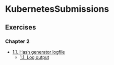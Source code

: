 # KubernetesSubmissions

## Exercises

### Chapter 2

- [1.1. Hash generator logfile](https://github.com/gvisbeen/KubernetesSubmissions/blob/master/1.1/log_output/hashgenerator-dep.log)
  - [1.1. Log output](https://github.com/gvisbeen/KubernetesSubmissions/tree/master/1.1/log_output)
